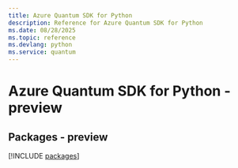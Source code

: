 ```yaml
---
title: Azure Quantum SDK for Python
description: Reference for Azure Quantum SDK for Python
ms.date: 08/28/2025
ms.topic: reference
ms.devlang: python
ms.service: quantum
---
```

# Azure Quantum SDK for Python - preview
## Packages - preview
[!INCLUDE [packages](quantum-index.md)]